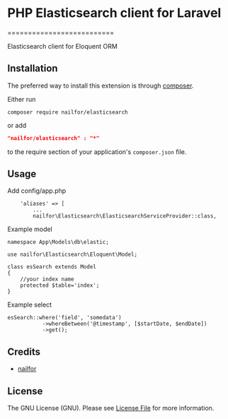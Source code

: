 # PHP Elasticsearch client for Laravel
==========================

Elasticsearch client for Eloquent ORM

Installation
------------
The preferred way to install this extension is through [composer](http://getcomposer.org/download/).

Either run

```
composer require nailfor/elasticsearch
```
or add

```json
"nailfor/elasticsearch" : "*"
```
to the require section of your application's `composer.json` file.

Usage
-----

Add config/app.php

```
    'aliases' => [
        ...
        nailfor\Elasticsearch\ElasticsearchServiceProvider::class,

```

Example model
```
namespace App\Models\db\elastic;

use nailfor\Elasticsearch\Eloquent\Model;

class esSearch extends Model
{
    //your index name
    protected $table='index';
}
```

Example select
```
esSearch::where('field', 'somedata')
           ->whereBetween('@timestamp', [$startDate, $endDate])
           ->get();
```


Credits
-------

- [nailfor](https://github.com/nailfor)

License
-------

The GNU License (GNU). Please see [License File](LICENSE.md) for more information.
